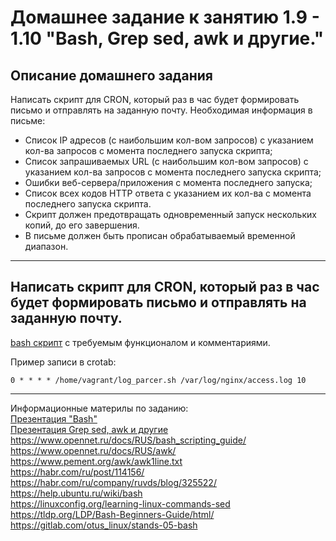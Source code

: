 # Домашнее задание к занятию 1.9 - 1.10 "Bash, Grep sed, awk и другие."


## Описание домашнего задания

Написать скрипт для CRON, который раз в час будет формировать письмо и отправлять на заданную почту.
Необходимая информация в письме:
- Список IP адресов (с наибольшим кол-вом запросов) с указанием кол-ва запросов c момента последнего запуска скрипта;
- Список запрашиваемых URL (с наибольшим кол-вом запросов) с указанием кол-ва запросов c момента последнего запуска скрипта;
- Ошибки веб-сервера/приложения c момента последнего запуска;
- Список всех кодов HTTP ответа с указанием их кол-ва с момента последнего запуска скрипта.
- Скрипт должен предотвращать одновременный запуск нескольких копий, до его завершения.
- В письме должен быть прописан обрабатываемый временной диапазон.

---


## Написать скрипт для CRON, который раз в час будет формировать письмо и отправлять на заданную почту.

[bash скрипт](./log_parcer.sh) с требуемым функционалом и комментариями.    

Пример записи в crotab:    

```shell
0 * * * * /home/vagrant/log_parcer.sh /var/log/nginx/access.log 10
```

---

Информационные материлы по заданию:    
[Презентация "Bash"](./presentation.pdf)    
[Презентация Grep sed, awk и другие](./Sed_Grep_AWK.pdf)  
https://www.opennet.ru/docs/RUS/bash_scripting_guide/    
https://www.opennet.ru/docs/RUS/awk/    
https://www.pement.org/awk/awk1line.txt    
https://habr.com/ru/post/114156/     
https://habr.com/ru/company/ruvds/blog/325522/    
https://help.ubuntu.ru/wiki/bash    
https://linuxconfig.org/learning-linux-commands-sed    
https://tldp.org/LDP/Bash-Beginners-Guide/html/    
https://gitlab.com/otus_linux/stands-05-bash    